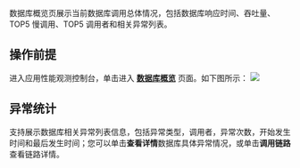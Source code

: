 数据库概览页展示当前数据库调用总体情况，包括数据库响应时间、吞吐量、TOP5 慢调用、TOP5 调用者和相关异常列表。

## 操作前提
进入应用性能观测控制台，单击进入 [**数据库概览**](https://console.cloud.tencent.com/apm/monitor/database) 页面。如下图所示：
![](https://main.qcloudimg.com/raw/a4b7bf73d8b9c4e1dc74d15924c3690d.png)

## 异常统计
支持展示数据库相关异常列表信息，包括异常类型，调用者，异常次数，开始发生时间和最后发生时间；您可以单击**查看详情**数据库具体异常情况，或单击**调用链路**查看链路详情。
